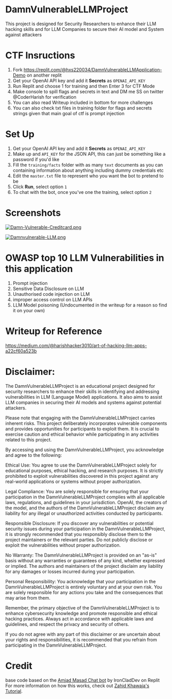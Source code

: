 # DamnVulnerableLLMProject

This project is designed for Security Researchers to enhance their LLM hacking skills and for LLM Companies to secure their AI model and System against attackers

# CTF Insructions

1. Fork https://replit.com/@hxs220034/DamnVulnerableLLMApplication-Demo on another replit
2. Get your OpenAI API key and add it **Secrets** as `OPENAI_API_KEY`
3. Run Replit and choose 1 for training and then Enter 3  for CTF Mode
4. Make console to spill flags and secrets in text and DM me SS on twitter @CoderHarish for verification
5. You can also read Writeup included in bottom for more challenges
6. You can also check txt files in training folder for flags and secrets strings given that main goal of ctf is prompt injection


# Set Up

1. Get your OpenAI API key and add it **Secrets** as `OPENAI_API_KEY`
2. Make up and `API_KEY` for the JSON API, this can just be something like a password if you'd like
3. Fill the `training/facts` folder with as many `text` documents as you can containing information about anything including dummy credentials etc
5. Edit the `master.txt` file to represent who you want the bot to pretend to be
6. Click **Run**, select option `1`
7. To chat with the bot, once you've one the training, select option `2`

# Screenshots
[![Damn-Vulnerable-Creditcard.png](https://i.postimg.cc/DZX3K70V/Damn-Vulnerable-Creditcard.png)](https://postimg.cc/HcdhwDb3)


[![Damnvulnerable-LLM.png](https://i.postimg.cc/FK0xtqvW/Damnvulnerable-LLM.png)](https://postimg.cc/062SDVbD)


# OWASP top 10 LLM Vulnerabilities in this application

1. Prompt injection
2. Sensitive Data Disclosure on LLM
3. Unauthorised code injection on LLM
4. improper access control on LLM APIs
5. LLM Model poisoning (Undocumented in the writeup for a reason so find it on your own)  

# Writeup for Reference 

https://medium.com/@harishhacker3010/art-of-hacking-llm-apps-a22cf60a523b

# Disclaimer:

The DamnVulnerableLLMProject is an educational project designed for security researchers to enhance their skills in identifying and addressing vulnerabilities in LLM (Language Model) applications. It also aims to assist LLM companies in securing their AI models and systems against potential attackers.

Please note that engaging with the DamnVulnerableLLMProject carries inherent risks. This project deliberately incorporates vulnerable components and provides opportunities for participants to exploit them. It is crucial to exercise caution and ethical behavior while participating in any activities related to this project.

By accessing and using the DamnVulnerableLLMProject, you acknowledge and agree to the following:

Ethical Use: You agree to use the DamnVulnerableLLMProject solely for educational purposes, ethical hacking, and research purposes. It is strictly prohibited to exploit vulnerabilities discovered in this project against any real-world applications or systems without proper authorization.

Legal Compliance: You are solely responsible for ensuring that your participation in the DamnVulnerableLLMProject complies with all applicable laws, regulations, and guidelines in your jurisdiction. OpenAI, the creators of the model, and the authors of the DamnVulnerableLLMProject disclaim any liability for any illegal or unauthorized activities conducted by participants.

Responsible Disclosure: If you discover any vulnerabilities or potential security issues during your participation in the DamnVulnerableLLMProject, it is strongly recommended that you responsibly disclose them to the project maintainers or the relevant parties. Do not publicly disclose or exploit the vulnerabilities without proper authorization.

No Warranty: The DamnVulnerableLLMProject is provided on an "as-is" basis without any warranties or guarantees of any kind, whether expressed or implied. The authors and maintainers of the project disclaim any liability for any damages or losses incurred during your participation.

Personal Responsibility: You acknowledge that your participation in the DamnVulnerableLLMProject is entirely voluntary and at your own risk. You are solely responsible for any actions you take and the consequences that may arise from them.

Remember, the primary objective of the DamnVulnerableLLMProject is to enhance cybersecurity knowledge and promote responsible and ethical hacking practices. Always act in accordance with applicable laws and guidelines, and respect the privacy and security of others.

If you do not agree with any part of this disclaimer or are uncertain about your rights and responsibilities, it is recommended that you refrain from participating in the DamnVulnerableLLMProject.



# Credit

base code based on the [Amjad Masad Chat bot](https://ai.repl.page) by IronCladDev on Replit
For more information on how this works, check out [Zahid Khawaja's Tutorial](https://replit.com/@zahidkhawaja/Replit-Assistant?v=1).
